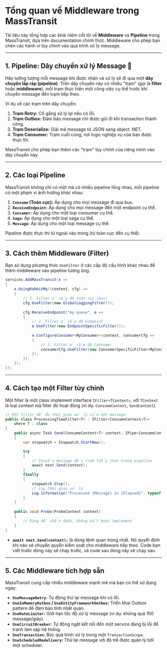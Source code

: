 # Tổng quan về Middleware trong MassTransit

Tài liệu này tổng hợp các khái niệm cốt lõi về **Middleware** và **Pipeline** trong MassTransit, dựa trên documentation chính thức. Middleware cho phép bạn chèn các hành vi tùy chỉnh vào quá trình xử lý message.

---

## 1. Pipeline: Dây chuyền xử lý Message 🧩

Hãy tưởng tượng mỗi message khi được nhận và xử lý sẽ đi qua một **dây chuyền lắp ráp (pipeline)**. Trên dây chuyền này có nhiều "trạm" (gọi là **filter** hoặc **middleware**), mỗi trạm thực hiện một công việc cụ thể trước khi chuyển message đến trạm tiếp theo.



Ví dụ về các trạm trên dây chuyền:
1.  **Trạm Retry:** Cố gắng xử lý lại nếu có lỗi.
2.  **Trạm Outbox:** Đảm bảo message chỉ được gửi đi khi transaction thành công.
3.  **Trạm Deserialize:** Giải mã message từ JSON sang object .NET.
4.  **Trạm Consumer:** Trạm cuối cùng, nơi logic nghiệp vụ của bạn được thực thi.

MassTransit cho phép bạn thêm các "trạm" tùy chỉnh của riêng mình vào dây chuyền này.

---

## 2. Các loại Pipeline

MassTransit không chỉ có một mà có nhiều pipeline lồng nhau, mỗi pipeline có một phạm vi ảnh hưởng khác nhau:

1.  **`Consume` (Toàn cục):** Áp dụng cho mọi message đi qua bus.
2.  **`ReceiveEndpoint`:** Áp dụng cho mọi message đến một endpoint cụ thể.
3.  **`Consumer`:** Áp dụng cho một loại consumer cụ thể.
4.  **`Saga`:** Áp dụng cho một loại saga cụ thể.
5.  **`Message`:** Áp dụng cho một loại message cụ thể.

Pipeline được thực thi từ ngoài vào trong (từ toàn cục đến cụ thể).

---

## 3. Cách thêm Middleware (Filter)

Bạn sử dụng phương thức `UseFilter` ở các cấp độ cấu hình khác nhau để thêm middleware vào pipeline tương ứng.

```csharp
services.AddMassTransit(x => 
{
    x.UsingRabbitMq((context, cfg) => 
    {
        // 1. Filter ở cấp độ toàn cục (bus)
        cfg.UseFilter(new GlobalLoggingFilter());
        
        cfg.ReceiveEndpoint("my-queue", e => 
        {
            // 2. Filter ở cấp độ Endpoint
            e.UseFilter(new EndpointSpecificFilter());
            
            e.ConfigureConsumer<MyConsumer>(context, consumerCfg => 
            {
                // 3. Filter ở cấp độ Consumer
                consumerCfg.UseFilter(new ConsumerSpecificFilter<MyConsumer>());
            });
        });
    });
});
```

---

## 4. Cách tạo một Filter tùy chỉnh

Một filter là một class implement interface `IFilter<TContext>`, với `TContext` là loại context mà filter đó hoạt động (ví dụ: `ConsumeContext`, `SendContext`).

```csharp
// Một filter để đo thời gian xử lý của một message
public class ProcessingTimeFilter<T> : IFilter<ConsumeContext<T>>
    where T : class
{
    public async Task Send(ConsumeContext<T> context, IPipe<ConsumeContext<T>> next)
    {
        var stopwatch = Stopwatch.StartNew();

        try
        {
            // Chuyển message đến trạm tiếp theo trong pipeline
            await next.Send(context);
        }
        finally
        {
            stopwatch.Stop();
            // Log thời gian xử lý
            Log.Information("Processed {Message} in {Elapsed}", typeof(T).Name, stopwatch.Elapsed);
        }
    }
    
    public void Probe(ProbeContext context) 
    {
        // Dùng để chẩn đoán, không bắt buộc implement
    }
}
```
* **`await next.Send(context);`** là dòng lệnh quan trọng nhất. Nó quyết định khi nào sẽ chuyển quyền kiểm soát cho middleware tiếp theo. Code bạn viết trước dòng này sẽ chạy trước, và code sau dòng này sẽ chạy sau.

---

## 5. Các Middleware tích hợp sẵn

MassTransit cung cấp nhiều middleware mạnh mẽ mà bạn có thể sử dụng ngay:

* **`UseMessageRetry`:** Tự động thử lại message khi có lỗi.
* **`UseInMemoryOutbox` / `UseEntityFrameworkOutbox`:** Triển khai Outbox pattern để đảm bảo tính nhất quán.
* **`UseRateLimiter`:** Giới hạn tốc độ xử lý message (ví dụ: không quá 100 message/giây).
* **`UseCircuitBreaker`:** Tự động ngắt kết nối đến một service đang bị lỗi để tránh làm sập hệ thống.
* **`UseTransaction`:** Bọc quá trình xử lý trong một `TransactionScope`.
* **`UseScheduledRedelivery`:** Thử lại message với độ trễ được quản lý bởi một scheduler.